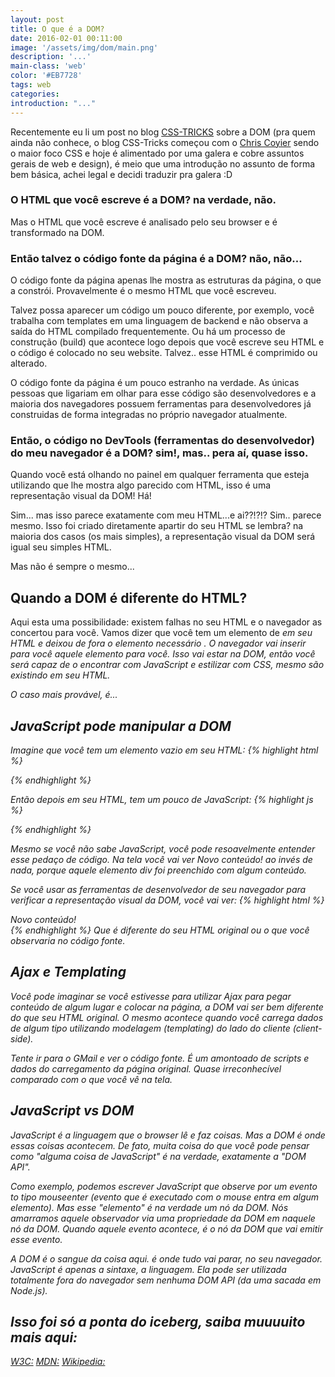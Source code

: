 ```yaml
---
layout: post
title: O que é a DOM?
date: 2016-02-01 00:11:00
image: '/assets/img/dom/main.png'
description: '...'
main-class: 'web'
color: '#EB7728'
tags: web
categories:
introduction: "..."
---
```


Recentemente eu li um post no blog [CSS-TRICKS]("https://css-tricks.com/dom") sobre a DOM (pra quem ainda não conhece, o blog CSS-Tricks começou com o [Chris Coyier](https://twitter.com/chriscoyier) sendo o maior foco CSS e hoje é alimentado por uma galera e cobre assuntos gerais de web e design), é meio que uma introdução no assunto de forma bem básica, achei legal e decidi traduzir pra galera :D

### O HTML que você escreve é a DOM? na verdade, não.
Mas o HTML que você escreve é analisado pelo seu browser e é transformado na DOM.

### Então talvez o código fonte da página é a DOM? não, não...
O código fonte da página apenas lhe mostra as estruturas da página, o que a constrói. Provavelmente é o mesmo HTML que você escreveu.

Talvez possa aparecer um código um pouco diferente, por exemplo, você trabalha com templates em uma linguagem de backend e não
observa a saída do HTML compilado frequentemente. Ou há um processo de construção (build) que acontece logo depois que você escreve
seu HTML e o código é colocado no seu website. Talvez.. esse HTML é comprimido ou alterado.

O código fonte da página é um pouco estranho na verdade. As únicas pessoas que ligariam em olhar para esse código são desenvolvedores
e a maioria dos navegadores possuem ferramentas para desenvolvedores já construidas de forma integradas no próprio navegador atualmente.

### Então, o código no DevTools (ferramentas do desenvolvedor) do meu navegador é a DOM? sim!, mas.. pera aí, quase isso.
Quando você está olhando no painel em qualquer ferramenta que esteja utilizando que lhe mostra algo parecido com HTML, isso é
uma representação visual da DOM! Há!

Sim... mas isso parece exatamente com meu HTML...e ai??!?!?
Sim.. parece mesmo. Isso foi criado diretamente apartir do seu HTML se lembra? na maioria dos casos (os mais simples),
a representação visual da DOM será igual seu simples HTML.

Mas não é sempre o mesmo...

## Quando a DOM é diferente do HTML?

Aqui esta uma possibilidade: existem falhas no seu HTML e o navegador as concertou para você. Vamos dizer que você tem
um elemento de *<table>* em seu HTML e deixou de fora o elemento necessário *<tbody>*. O navegador vai inserir para você aquele
elemento *<tbody>* para você. Isso vai estar na DOM, então você será capaz de o encontrar com JavaScript e estilizar com CSS, mesmo
são existindo em seu HTML.

O caso mais provável, é...

## JavaScript pode manipular a DOM
Imagine que você tem um elemento vazio em seu HTML:
{% highlight html %}
<div id="container"></div>
{% endhighlight %}

Então depois em seu HTML, tem um pouco de JavaScript:
{% highlight js %}
<script>
  var container = document.getElementById("container");
  container.innerHTML = "Novo conteúdo!";
</script>
{% endhighlight %}

Mesmo se você não sabe JavaScript, você pode resoavelmente entender esse pedaço de código. Na tela você vai ver *Novo conteúdo!*
ao invés de nada, porque aquele elemento *div* foi preenchido com algum conteúdo.

Se você usar as ferramentas de desenvolvedor de seu navegador para verificar a representação visual da DOM, você vai ver:
{% highlight html %}
<div id="container">Novo conteúdo!</div>
{% endhighlight %}
Que é diferente do seu HTML original ou o que você observaria no código fonte.

## Ajax e Templating
Você pode imaginar se você estivesse para utilizar Ajax para pegar conteúdo de algum lugar e colocar na página, a DOM vai ser
bem diferente do que seu HTML original. O mesmo acontece quando você carrega dados de algum tipo utilizando modelagem (templating)
do lado do cliente (client-side).

Tente ir para o GMail e ver o código fonte. É um amontoado de scripts e dados do carregamento da página original. Quase irreconhecível
comparado com o que você vê na tela.

## JavaScript vs DOM
JavaScript é a linguagem que o browser lê e faz coisas. Mas a DOM é onde essas coisas acontecem. De fato, muita coisa do que você
pode pensar como "alguma coisa de JavaScript" é na verdade, exatamente a "DOM API".

Como exemplo, podemos escrever JavaScript que observe por um evento to tipo *mouseenter* (evento que é executado com o mouse
entra em algum elemento). Mas esse "elemento" é na verdade um nó da DOM. Nós amarramos aquele observador via uma propriedade da DOM
em naquele nó da DOM. Quando aquele evento acontece, é o nó da DOM que vai emitir esse evento.

A DOM é o sangue da coisa aqui. é onde tudo vai parar, no seu navegador. JavaScript é apenas a sintaxe, a linguagem. Ela pode ser
utilizada totalmente fora do navegador sem nenhuma DOM API (da uma sacada em Node.js).

## Isso foi só a ponta do iceberg, saiba muuuuito mais aqui:
[W3C:](http://www.w3.org/TR/DOM-Level-2-Core/introduction.html)
[MDN:](https://developer.mozilla.org/en-US/docs/DOM/DOM_Reference/Introduction)
[Wikipedia:](http://en.wikipedia.org/wiki/Document_Object_Model)
